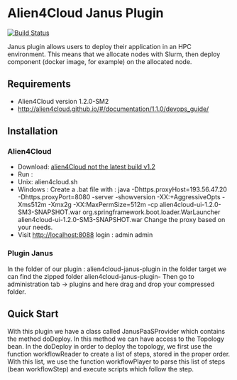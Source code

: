 # Alien4Cloud Janus Plugin

[![Build Status](http://10.197.135.134:8080/job/alien4cloud-janus-plugin/badge/icon)](http://10.197.135.134:8080/job/alien4cloud-janus-plugin/)

Janus plugin allows users to deploy their application in an HPC environment.
This means that we allocate nodes with Slurm, then deploy component (docker image, for example) on the allocated node.


## Requirements

- Alien4Cloud version 1.2.0-SM2
- http://alien4cloud.github.io/#/documentation/1.1.0/devops_guide/


## Installation
### Alien4Cloud
* Download: [alien4Cloud not the latest build v1.2](http://fastconnect.org/maven/service/local/artifact/maven/redirect?r=opensource&g=alien4cloud&a=alien4cloud-dist&v=1.2.0-RC1&p=tar.gz&c=dist)
* Run :
* Unix:
alien4cloud.sh
* Windows :
Create a .bat file with :
java -Dhttps.proxyHost=193.56.47.20 -Dhttps.proxyPort=8080 -server -showversion -XX:+AggressiveOpts -Xms512m -Xmx2g -XX:MaxPermSize=512m -cp alien4cloud-ui-1.2.0-SM3-SNAPSHOT.war org.springframework.boot.loader.WarLauncher alien4cloud-ui-1.2.0-SM3-SNAPSHOT.war
Change the proxy based on your needs.
* Visit [http://localhost:8088](http://localhost:8088)
login : admin admin

### Plugin Janus
In the folder of our plugin : alien4cloud-janus-plugin in the folder target we can find the zipped folder alien4cloud-janus-plugin-<version>
Then go to administration tab -> plugins and here drag and drop your compressed folder.


## Quick Start
With this plugin we have a class called JanusPaaSProvider which contains the method doDeploy. In this method we can have access to the Topology bean.
In the doDeploy in order to deploy the topology, we first use the function workflowReader to create a list of steps, stored in the proper order.
With this list, we use the function workflowPlayer to parse this list of steps (bean workflowStep) and execute scripts which follow the step.
